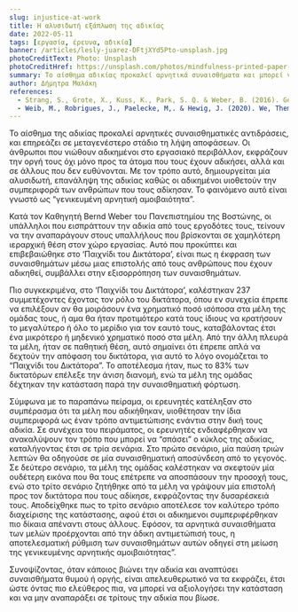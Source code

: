 ```yaml
---
slug: injustice-at-work
title: Η αλυσιδωτή εξάπλωση της αδικίας
date: 2022-05-11
tags: [εργασία, έρευνα, αδικία]
banner: /articles/lesly-juarez-DFtjXYd5Pto-unsplash.jpg
photoCreditText: Photo: Unsplash
photoCreditHref: https://unsplash.com/photos/mindfulness-printed-paper-near-window-DFtjXYd5Pto
summary: Το αίσθημα αδικίας προκαλεί αρνητικά συναισθήματα και μπορεί να επηρεάσει μελλοντικές αποφάσεις. Στο εργασιακό περιβάλλον, οι άνθρωποι συχνά εκφράζουν οργή όχι μόνο προς όσους τους αδίκησαν αλλά και προς άσχετους συναδέλφους, δημιουργώντας έναν φαύλο κύκλο που ονομάζεται «γενικευμένη αρνητική αμοιβαιότητα». Έρευνα του Καθηγητή Bernd Weber έδειξε ότι εργαζόμενοι που δέχονται αδικία από ανωτέρους τη μεταφέρουν σε υφισταμένους. Στο «Παιχνίδι του Δικτάτορα» το 83% μοίρασε άνισα χρήματα. Η συγγραφή επιστολής για την έκφραση θυμού αποδείχθηκε ο πιο αποτελεσματικός τρόπος διακοπής του κύκλου, ενώ μικρά διαλείμματα ή ουδέτερες σκέψεις βοήθησαν λιγότερο.
author: Δήμητρα Μαλάκη
references:
  - Strang, S., Grote, X., Kuss, K., Park, S. Q. & Weber, B. (2016). Generalized Negative Reciprocity in the Dictator Game - How to Interrupt the Chain of Unfairness. Scientific reports, 2016, Vol.6 (1), p.22316-22316
  - Weib, M., Robrigues, J., Paelecke, M,. & Hewig, J. (2020). We, Them and It: Dictator Game Offers Depend on Hierarchical Social Status, Artificial Intelligence, and Social Dominance. Frontiers In Psychology, 11. Doi: 103389/fpsyg.2020.541756
---
```


Το αίσθημα της αδικίας προκαλεί αρνητικές συναισθηματικές αντιδράσεις, και επηρεάζει σε μεταγενέστερο στάδιο τη λήψη αποφάσεων. Οι άνθρωποι που νιώθουν αδικημένοι στο εργασιακό περιβάλλον, εκφράζουν την οργή τους όχι μόνο προς τα άτομα που τους έχουν αδικήσει, αλλά και σε άλλους που δεν ευθύνονται. Με τον τρόπο αυτό, δημιουργείται μία αλυσιδωτή, επανάληψη της αδικίας καθώς οι αδικημένοι υιοθετούν την συμπεριφορά των ανθρώπων που τους αδίκησαν. Το φαινόμενο αυτό είναι γνωστό ως “γενικευμένη αρνητική αμοιβαιότητα”.

Κατά τον Καθηγητή Bernd Weber του Πανεπιστημίου της Βοστώνης, οι υπάλληλοι που εισπράττουν την αδικία από τους εργοδότες τους, τείνουν να την αναπαράγουν στους υπαλλήλους που βρίσκονται σε χαμηλότερη ιεραρχική θέση στον χώρο εργασίας. Αυτό που προκύπτει και επιβεβαιώθηκε στο ‘Παιχνίδι του Δικτάτορα’, είναι πως η έκφραση των συναισθημάτων μέσω μιας επιστολής από τους ανθρώπους που έχουν αδικηθεί, συμβάλλει στην εξισορρόπηση των συναισθημάτων.

Πιο συγκεκριμένα, στο ‘Παιχνίδι του Δικτάτορα’, καλέστηκαν 237 συμμετέχοντες έχοντας τον ρόλο του δικτάτορα, όπου εν συνεχεία έπρεπε να επιλέξουν αν θα μοιράσουν ένα χρηματικό ποσό ισόποσα στα μέλη της ομάδας τους, ή αμα θα ήταν προτιμότερο κατά τους ίδιους να κρατήσουν το μεγαλύτερο ή όλο το μερίδιο για τον εαυτό τους, καταβάλοντας έτσι ένα μικρότερο ή μηδενικό χρηματικό ποσό στα μέλη. Από την άλλη πλευρά τα μέλη, ήταν σε παθητική θέση, αυτό σημαίνει ότι έπρεπε απλά να δεχτούν την απόφαση του δικτάτορα, για αυτό το λόγο ονομάζεται το “Παιχνίδι του Δικτάτορα”. Το αποτέλεσμα ήταν, πως το 83% των δικτατόρων επέλεξε την άνιση διανομή, ενώ τα μέλη της ομάδας δέχτηκαν την κατάσταση παρά την συναισθηματική φόρτωση.

Σύμφωνα με το παραπάνω πείραμα, οι ερευνητές κατέληξαν στο συμπέρασμα ότι τα μέλη που αδικήθηκαν, υιοθέτησαν την ίδια συμπεριφορά ως έναν τρόπο αντιμετώπισης ενάντια στην δική τους αδικία. Σε συνέχεια του πειράματος, οι ερευνητές ενδιαφέρθηκαν να ανακαλύψουν τον τρόπο που μπορεί να “σπάσει” ο κύκλος της αδικίας, καταλήγοντας έτσι σε τρία σενάρια. Στο πρώτο σενάριο, μία παύση τριών λεπτών θα οδηγούσε σε μία συναισθηματική αποσύνδεση από το γεγονός. Σε δεύτερο σενάριο, τα μέλη της ομάδας καλέστηκαν να σκεφτούν μία ουδέτερη εικόνα που θα τους επέτρεπε να αποσπάσουν την προσοχή τους, ενώ στο τρίτο σενάριο ζητήθηκε από τα μέλη να γράψουν μία επιστολή προς τον δικτάτορα που τους αδίκησε, εκφράζοντας την δυσαρέσκειά τους. Αποδείχθηκε πως το τρίτο σενάριο αποτέλεσε τον καλύτερο τρόπο διαχείρισης της κατάστασης, αφού έτσι οι αδικημενοι συμπεριφέρθηκαν πιο δίκαια απέναντι στους άλλους. Εφόσον, τα αρνητικά συναισθήματα των μελών προέρχονται από την άδικη αντιμετώπισή τους, η αποτελεσματική ρύθμιση των συναισθημάτων αυτών οδηγεί στη μείωση της γενικευμένης αρνητικής αμοιβαιότητας”.

Συνοψίζοντας, όταν κάποιος βιώνει την αδικία και αναπτύσει συναισθήματα θυμού ή οργής, είναι απελευθερωτικό να τα εκφράζει, έτσι ώστε όντας πιο ελεύθερος πια, να μπορεί να αξιολογήσει την κατάσταση και να μην αναπαράξει σε τρίτους την αδικία που βίωσε.